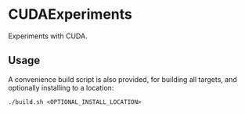 # CUDAExperiments

Experiments with CUDA.

## Usage

A convenience build script is also provided, for building all targets, and optionally installing to a location:
```
./build.sh <OPTIONAL_INSTALL_LOCATION>
```
